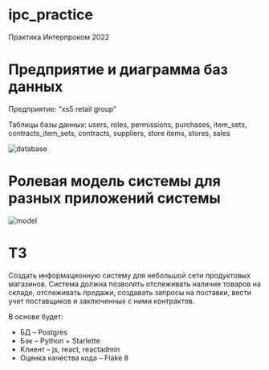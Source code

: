 # ipc_practice
Практика Интерпроком 2022

# Предприятие и диаграмма баз данных

Предприятие: "xs5 retail group"

Таблицы базы данных: users, roles, permissions, purchases, item_sets, contracts_item_sets, contracts, suppliers, store items, stores, sales

![database](https://user-images.githubusercontent.com/86552792/168637484-fc8cd22b-c9a7-4dd7-82b8-e3e35cf883d4.jpg)

# Ролевая модель системы для разных приложений системы

![model](https://user-images.githubusercontent.com/86552792/168633591-e6970f2a-22dd-4f82-a81c-eaf85aef2b3b.png)

# ТЗ

Создать информационную систему для небольшой сети продуктовых магазинов. Система должна позволять отслеживать наличие товаров на складе, отслеживать продажи, создавать запросы на поставки, вести учет поставщиков и заключенных с ними контрактов. 

В основе будет:
* БД – Postgres
* Бэк – Python + Starlette
* Клиент – js, react, reactadmin
* Оценка качества кода – Flake 8
